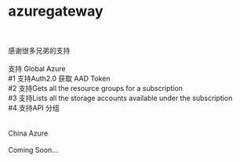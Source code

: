 # azuregateway
</br>
 </br>
感谢很多兄弟的支持
</br>
 </br>
支持 Global Azure  </br>
#1 支持Auth2.0 获取 AAD Token </br> 
#2 支持Gets all the resource groups for a subscription </br>
#3 支持Lists all the storage accounts available under the subscription </br>
#4 支持API 分组 </br>

</br>
</br>
China Azure 
</br>
</br>
Coming Soon...
